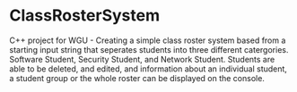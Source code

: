 # ClassRosterSystem
C++ project for WGU - Creating a simple class roster system based from a starting input string that seperates students into three different catergories. Software Student, Security Student, and Network Student.
Students are able to be deleted, and edited, and information about an individual student, a student group or the whole roster can be displayed on the console.
